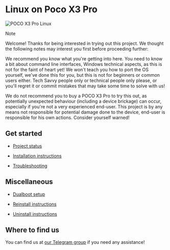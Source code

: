 # Linux on Poco X3 Pro

![POCO X3 Pro Linux](https://github.com/remtrik/x3p_mainline/blob/main/vayu.png)

> [!NOTE]
> Welcome! Thanks for being interested in trying out this project. We thought the following notes may interest you first before proceeding further:
>
> We recommend you know what you're getting into here. You need to know a bit about command line interfaces, Windows technical aspects, as this is not for the faint of heart yet! We won't teach you how to port the OS yourself, we've done this for you, but this is not for beginners or common users either. Tech Savvy people only or technical people only please, or you'll regret it or commit mistakes that may take some time to solve with us!
>
> We do not recommend you to buy a POCO X3 Pro to try this out, as potentially unexpected behaviour (including a device brickage) can occur, especially if you're not a very experienced end-user. This project is by any means not responsible for potential damage done to the device, end-user is responsible for his own actions. Consider yourself warned!
> 

## Get started
- [Project status](common/status.md) 

- [Installation instructions](guides/partition.md) 

- [Troubleshooting](guides/troubleshooting.md)


## Miscellaneous
- [Dualboot setup](guides/dualboot.md) 

- [Reinstall instructions](guides/reinstall-selection.md) 

- [Uninstall instructions](guides/uninstall.md)

## Where to find us

You can find us at [our Telegram group](https://t.me/WaLoVayu) if you need any assistance!
